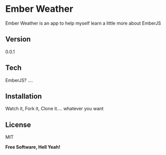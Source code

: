 Ember Weather
=========

Ember Weather is an app to help myself learn a little more about EmberJS

Version
----

0.0.1

Tech
-----------

EmberJS?
....

Installation
--------------
Watch it, Fork it, Clone it.... whatever you want


License
----

MIT


**Free Software, Hell Yeah!**